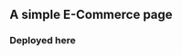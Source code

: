 ## A simple E-Commerce page 
### Deployed here
### <a href="https://okay-g-eccomerce.herokuapp.com/"></a>
